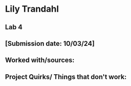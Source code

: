 # Lily Trandahl
## Lab 4
## [Submission date: 10/03/24]
## Worked with/sources:
## Project Quirks/ Things that don't work:
